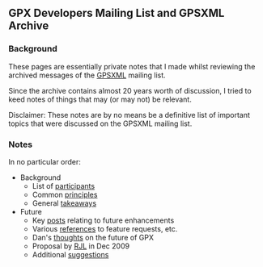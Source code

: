 ## GPX Developers Mailing List and GPSXML Archive

### Background

These pages are essentially private notes that I made whilst reviewing the archived messages of the [GPSXML](https://www.topografix.com/gpx_mailing_list.asp) mailing list.

Since the archive contains almost 20 years worth of discussion, I tried to keed notes of things that may (or may not) be relevant.

Disclaimer: These notes are by no means be a definitive list of important topics that were discussed on the GPSXML mailing list.



### Notes

In no particular order:

- Background
  - List of [participants](participants.md)
  - Common [principles](principles.md)
  - General [takeaways](takeaways.md)
- Future
  - Key [posts](key-posts.md) relating to future enhancements
  - Various [references](references.md) to feature requests, etc.
  - Dan's [thoughts](dans-thoughts.md) on the future of GPX
  - Proposal by [RJL](rjl-proposal.md) in Dec 2009
  - Additional [suggestions](additional.md)


